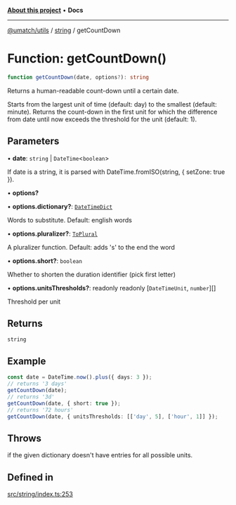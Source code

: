 [**About this project**](../../README.md) • **Docs**

***

[@umatch/utils](../../api.md) / [string](../README.md) / getCountDown

# Function: getCountDown()

```ts
function getCountDown(date, options?): string
```

Returns a human-readable count-down until a certain date.

Starts from the largest unit of time (default: day) to the
smallest (default: minute). Returns the count-down in the
first unit for which the difference from date until now
exceeds the threshold for the unit (default: 1).

## Parameters

• **date**: `string` \| `DateTime`\<`boolean`\>

If date is a string, it is parsed with DateTime.fromISO(string, { setZone: true }).

• **options?**

• **options.dictionary?**: [`DateTimeDict`](../type-aliases/DateTimeDict.md)

Words to substitute. Default: english words

• **options.pluralizer?**: [`ToPlural`](../type-aliases/ToPlural.md)

A pluralizer function. Default: adds 's' to the end the word

• **options.short?**: `boolean`

Whether to shorten the duration identifier (pick first letter)

• **options.unitsThresholds?**: readonly readonly [`DateTimeUnit`, `number`][]

Threshold per unit

## Returns

`string`

## Example

```ts
const date = DateTime.now().plus({ days: 3 });
// returns '3 days'
getCountDown(date);
// returns '3d'
getCountDown(date, { short: true });
// returns '72 hours'
getCountDown(date, { unitsThresholds: [['day', 5], ['hour', 1]] });
```

## Throws

if the given dictionary doesn't have entries for all possible units.

## Defined in

[src/string/index.ts:253](https://github.com/umatch-oficial/utils/blob/main/src/string/index.ts#L253)
